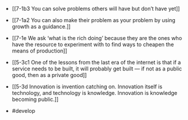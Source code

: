 - [[7-1b3 You can solve problems others will have but don’t have yet]]
- [[7-1a2 You can also make their problem as your problem by using growth as a guidance.]]
- [[7-1e We ask ‘what is the rich doing’ because they are the ones who have the resource to experiment with to find ways to cheapen the means of production]]

- [[5-3c1 One of the lessons from the last era of the internet is that if a service needs to be built, it will probably get built — if not as a public good, then as a private good]]
- [[5-3d Innovation is invention catching on. Innovation itself is technology, and technology is knowledge. Innovation is knowledge becoming public.]]

- #develop
